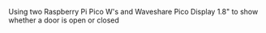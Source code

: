Using two Raspberry Pi Pico W's and Waveshare Pico Display 1.8" 
to show whether a door is open or closed
